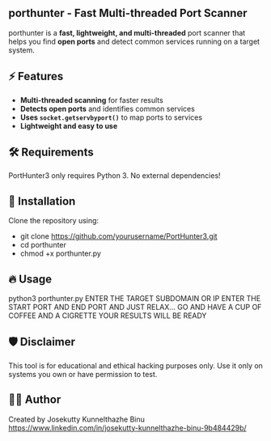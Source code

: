 ## porthunter - Fast Multi-threaded Port Scanner

porthunter is a **fast, lightweight, and multi-threaded** port scanner that helps you find **open ports** and detect common services running on a target system.

## ⚡ Features
- **Multi-threaded scanning** for faster results
- **Detects open ports** and identifies common services
- **Uses `socket.getservbyport()`** to map ports to services
- **Lightweight and easy to use**

## 🛠 Requirements
PortHunter3 only requires Python 3. No external dependencies!

## 🚀 Installation 
Clone the repository using:
- git clone https://github.com/yourusername/PortHunter3.git
- cd porthunter
- chmod +x porthunter.py

## 🔥 Usage
python3 porthunter.py
ENTER THE TARGET SUBDOMAIN OR IP
ENTER THE START PORT AND END PORT AND JUST RELAX... GO AND HAVE A CUP OF COFFEE AND A CIGRETTE YOUR RESULTS WILL BE READY

## 🛡 Disclaimer
This tool is for educational and ethical hacking purposes only.
Use it only on systems you own or have permission to test.

## 👨‍💻 Author
Created by Josekutty Kunnelthazhe Binu
https://www.linkedin.com/in/josekutty-kunnelthazhe-binu-9b484429b/





